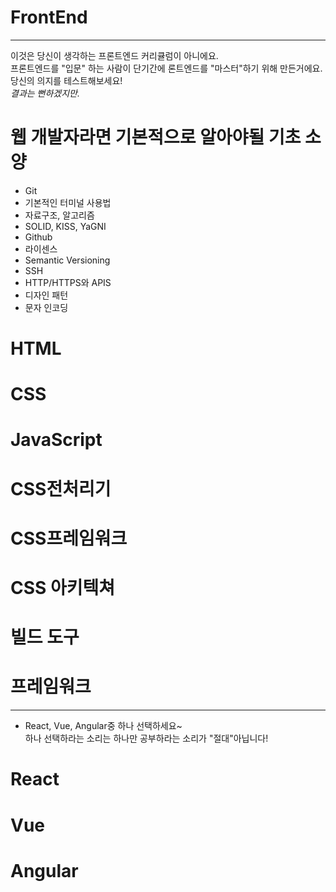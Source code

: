 # FrontEnd
---

 이것은 당신이 생각하는 프론트엔드 커리큘럼이 아니에요. <br>
프론트엔드를 "입문" 하는 사람이  단기간에 론트엔드를 "마스터"하기 위해 만든거에요.<br>
당신의 의지를 테스트해보세요!  <br>
<i>결과는 뻔하겠지만.</i>



# 웹 개발자라면 기본적으로 알아야될 기초 소양
- Git
- 기본적인 터미널 사용법
- 자료구조, 알고리즘
- SOLID, KISS, YaGNI
- Github
- 라이센스
- Semantic Versioning
- SSH
- HTTP/HTTPS와 APIS
- 디자인 패턴
- 문자 인코딩



# HTML




# CSS




# JavaScript


# CSS전처리기

# CSS프레임워크

# CSS 아키텍쳐

# 빌드 도구



# 프레임워크
---
- React, Vue, Angular중 하나 선택하세요~ <br> 하나 선택하라는 소리는 하나만 공부하라는 소리가 "절대"아닙니다!

# React

# Vue

# Angular
